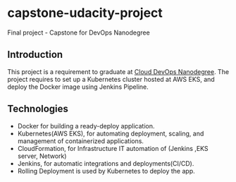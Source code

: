 # capstone-udacity-project

Final project - Capstone for DevOps Nanodegree

## Introduction

This project is a requirement to graduate at [Cloud DevOps Nanodegree](https://www.udacity.com/course/cloud-dev-ops-nanodegree--nd9991). The project requires to set up a Kubernetes cluster hosted at AWS EKS, and deploy the Docker image using Jenkins Pipeline.

## Technologies

- Docker for building a ready-deploy application.
- Kubernetes(AWS EKS), for automating deployment, scaling, and management of containerized applications.
- CloudFormation, for Infrastructure IT automation of (Jenkins ,EKS server, Network)
- Jenkins, for automatic integrations and deployments(CI/CD).
- Rolling Deployment is used by Kubernetes to deploy the app.
